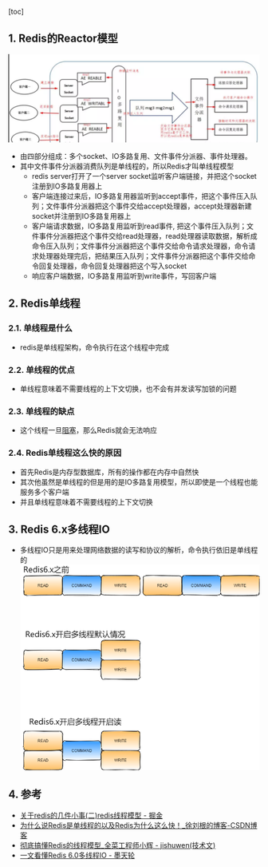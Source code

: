 [toc]


## 1. Redis的Reactor模型
![](https://raw.githubusercontent.com/TDoct/images/master/img/20200101173109.png)

- 由四部分组成：多个socket、IO多路复用、文件事件分派器、事件处理器。
- 其中文件事件分派器消费队列是单线程的，所以Redis才叫单线程模型
    - redis server打开了一个server socket监听客户端链接，并把这个socket注册到IO多路复用器上
    - 客户端连接过来后，IO多路复用器监听到accept事件，把这个事件压入队列；文件事件分派器把这个事件交给accept处理器，accept处理器新建socket并注册到IO多路复用器上
    - 客户端请求数据，IO多路复用监听到read事件, 把这个事件压入队列；文件事件分派器把这个事件交给read处理器，read处理器读取数据，解析成命令压入队列；文件事件分派器把这个事件交给命令请求处理器，命令请求处理器处理完后，把结果压入队列；文件事件分派器把这个事件交给命令回复处理器，命令回复处理器把这个写入socket
    - 响应客户端数据，IO多路复用监听到write事件，写回客户端
## 2. Redis单线程
### 2.1. 单线程是什么
- redis是单线程架构，命令执行在这个线程中完成


### 2.2. 单线程的优点
- 单线程意味着不需要线程的上下文切换，也不会有并发读写加锁的问题
### 2.3. 单线程的缺点
- 这个线程一旦[阻塞](Redis阻塞.md)，那么Redis就会无法响应

### 2.4. Redis单线程这么快的原因

- 首先Redis是内存型数据库，所有的操作都在内存中自然快
- 其次他虽然是单线程的但是用的是IO多路复用模型，所以即使是一个线程也能服务多个客户端
- 并且单线程意味着不需要线程的上下文切换


## 3. Redis 6.x多线程IO
- 多线程IO只是用来处理网络数据的读写和协议的解析，命令执行依旧是单线程的
![](https://raw.githubusercontent.com/TDoct/images/master/1596369945_20200802200027229_24339.png)

## 4. 参考
- [关于redis的几件小事\(二\)redis线程模型 \- 掘金](https://juejin.im/post/5ce6377bf265da1bb776416f)
- [为什么说Redis是单线程的以及Redis为什么这么快！\_徐刘根的博客\-CSDN博客](https://blog.csdn.net/xlgen157387/article/details/79470556)
- [彻底搞懂Redis的线程模型\_全菜工程师小辉 \- jishuwen\(技术文\)](https://www.jishuwen.com/d/2ocZ)
- [一文看懂Redis 6\.0多线程IO \- 墨天轮](https://www.modb.pro/db/231149)
